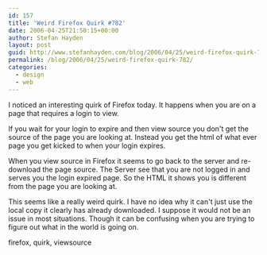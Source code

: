 ```yaml
---
id: 157
title: 'Weird Firefox Quirk #782'
date: 2006-04-25T21:50:15+00:00
author: Stefan Hayden
layout: post
guid: http://www.stefanhayden.com/blog/2006/04/25/weird-firefox-quirk-782/
permalink: /blog/2006/04/25/weird-firefox-quirk-782/
categories:
  - design
  - web
---
```

I noticed an interesting quirk of Firefox today. It happens when you are on a page that requires a login to view.

If you wait for your login to expire and then view source you don't get the source of the page you are looking at. Instead you get the html of what ever page you get kicked to when your login expires.

When you view source in Firefox it seems to go back to the server and re-download the page source. The Server see that you are not logged in and serves you the login expired page. So the HTML it shows you is different from the page you are looking at.

This seems like a really weird quirk. I have no idea why it can't just use the local copy it clearly has already downloaded. I suppose it would not be an issue in most situations. Though it can be confusing when you are trying to figure out what in the world is going on.

<tags>firefox, quirk, viewsource</tags>